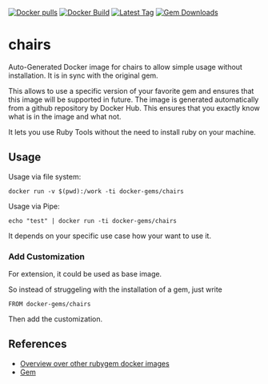 [![Docker pulls](https://img.shields.io/docker/pulls/rubygem/chairs.svg)](https://hub.docker.com/r/rubygem/chairs/)
[![Docker Build](https://img.shields.io/docker/automated/rubygem/chairs.svg)](https://hub.docker.com/r/rubygem/chairs/)
[![Latest Tag](https://img.shields.io/github/tag/docker-rubygem/chairs.svg)](https://hub.docker.com/r/rubygem/chairs/)
[![Gem Downloads](https://img.shields.io/gem/dt/chairs.svg)](https://rubygems.org/gems/chairs/)
# chairs

Auto-Generated Docker image for chairs to allow simple usage without installation.
It is in sync with the original gem.

This allows to use a specific version of your favorite gem and ensures that this image will be supported in future.
The image is generated automatically from a github repository by Docker Hub.
This ensures that you exactly know what is in the image and what not.

It lets you use Ruby Tools without the need to install ruby on your machine.

## Usage

Usage via file system:

`docker run -v $(pwd):/work -ti docker-gems/chairs`

Usage via Pipe:

`echo "test" | docker run -ti docker-gems/chairs`

It depends on your specific use case how your want to use it.

### Add Customization

For extension, it could be used as base image.

So instead of struggeling with the installation of a gem, just write

`FROM docker-gems/chairs`

Then add the customization.

## References

 - [Overview over other rubygem docker images](https://github.com/thinkbot/docker-rubygem)
 - [Gem](https://rubygems.org/gems/chairs/)
